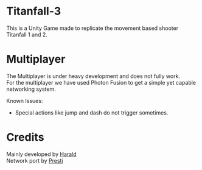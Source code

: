 # Titanfall-3
This is a Unity Game made to replicate the movement based shooter Titanfall 1 and 2.

# Multiplayer
The Multiplayer is under heavy development and does not fully work.<br>
For the multiplayer we have used Photon Fusion to get a simple yet capable networking system.

Known Issues:
- Special actions like jump and dash do not trigger sometimes.

# Credits
Mainly developed by [Harald](https://www.youtube.com/@harald1)<br>
Network port by [Presti](https://presti.me)
